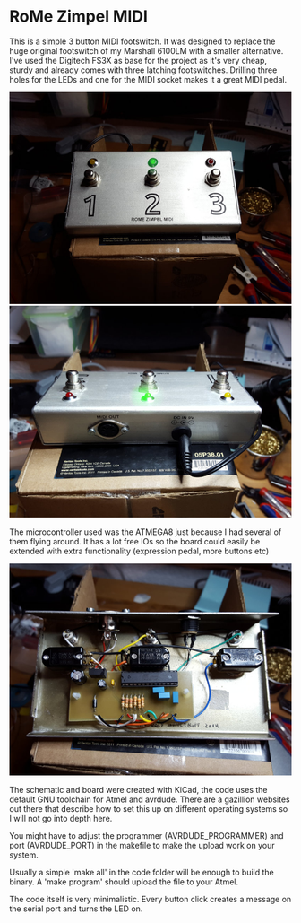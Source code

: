 # RoMe Zimpel MIDI

This is a simple 3 button MIDI footswitch. It was designed to replace the huge original footswitch of my Marshall 6100LM with a smaller alternative. I've used the Digitech FS3X as base for the project as it's very cheap, sturdy and already comes with three latching footswitches. Drilling three holes for the LEDs and one for the MIDI socket makes it a great MIDI pedal.

![](0001.jpg)
![](0002.jpg)

The microcontroller used was the ATMEGA8 just because I had several of them flying around. It has a lot free IOs so the board could easily be extended with extra functionality (expression pedal, more buttons etc)

![](0003.jpg)

The schematic and board were created with KiCad, the code uses the default GNU toolchain for Atmel and avrdude. There are a gazillion websites out there that describe how to set this up on different operating systems so I will not go into depth here.

You might have to adjust the programmer (AVRDUDE_PROGRAMMER) and port (AVRDUDE_PORT) in the makefile to make the upload work on your system.

Usually a simple 'make all' in the code folder will be enough to build the binary. A 'make program' should upload the file to your Atmel.

The code itself is very minimalistic. Every button click creates a message on the serial port and turns the LED on.
